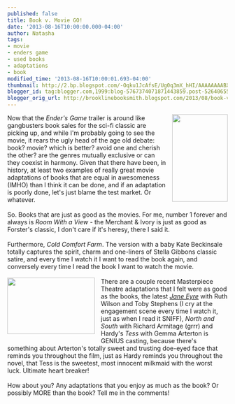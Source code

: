 ```yaml
---
published: false
title: Book v. Movie GO!
date: '2013-08-16T10:00:00.000-04:00'
author: Natasha
tags:
- movie
- enders game
- used books
- adaptations
- book
modified_time: '2013-08-16T10:00:01.693-04:00'
thumbnail: http://2.bp.blogspot.com/-Oqku1JcAfsE/Ug0q3mX_hHI/AAAAAAAABXw/jUSQNFf0YeU/s72-c/ender.jpg
blogger_id: tag:blogger.com,1999:blog-5767374071871443859.post-5264065501895470160
blogger_orig_url: http://brooklinebooksmith.blogspot.com/2013/08/book-v-movie-go.html
---
```


<a href="http://2.bp.blogspot.com/-Oqku1JcAfsE/Ug0q3mX_hHI/AAAAAAAABXw/jUSQNFf0YeU/s1600/ender.jpg" imageanchor="1" style="clear: right; float: right; margin-bottom: 1em; margin-left: 1em;"><img border="0" height="200" src="http://2.bp.blogspot.com/-Oqku1JcAfsE/Ug0q3mX_hHI/AAAAAAAABXw/jUSQNFf0YeU/s200/ender.jpg" width="127" /></a>Now that the <i>Ender's Game</i> trailer is around like gangbusters book sales for the sci-fi classic are picking up, and while I'm probably going to see the movie, it rears the ugly head of the age old debate: book? movie? which is better? avoid one and cherish the other? are the genres mutually exclusive or can they coexist in harmony. Given that there have been, in history, at least two examples of really great movie adaptations of books that are equal in awesomeness (IMHO) than I think it can be done, and if an adaptation is poorly done, let's just blame the test market. Or whatever.<br /><br />So. Books that are just as good as the movies. For me, number 1 forever and always is <i>Room With a View</i>&nbsp;- the Merchant &amp; Ivory is just as good as Forster's classic, I don't care if it's heresy, there I said it.<br /><br />Furthermore, <i>Cold Comfort Farm</i>. The version with a baby Kate Beckinsale totally captures the spirit, charm and one-liners of Stella Gibbons classic satire, and every time I watch it I want to read the book again, and conversely every time I read the book I want to watch the movie.<br /><br /><a href="http://4.bp.blogspot.com/-3fdEF21GK2k/Ug0q2HfTJNI/AAAAAAAABXo/UAGYRl9qUOk/s1600/tess.jpg" imageanchor="1" style="clear: left; float: left; margin-bottom: 1em; margin-right: 1em;"><img border="0" height="129" src="http://4.bp.blogspot.com/-3fdEF21GK2k/Ug0q2HfTJNI/AAAAAAAABXo/UAGYRl9qUOk/s200/tess.jpg" width="200" /></a>There are a couple recent Masterpiece Theatre adaptations that I felt were as good as the books, the latest <u><i>Jane Eyre</i></u> with Ruth Wilson and Toby Stephens (I cry at the engagement scene every time I watch it, just as when I read it SNIFF), <i>North and South</i> with Richard Armitage (grrr) and Hardy's <i>Tess </i>with Gemma Arterton is GENIUS casting, because there's something about Arterton's totally sweet and trusting doe-eyed face that reminds you throughout the film, just as Hardy reminds you throughout the novel, that Tess is the sweetest, most innocent milkmaid with the worst luck. Ultimate heart breaker!<br /><br />How about you? Any adaptations that you enjoy as much as the book? Or possibly MORE than the book? Tell me in the comments!